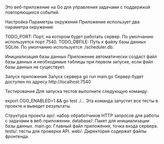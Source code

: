 Это веб-приложение на Go для управления задачами с поддержкой повторяющихся событий.

Настройка
Параметры окружения
Приложение использует два параметра окружения:

TODO_PORT: Порт, на котором будет работать сервер. По умолчанию используется порт 7540. TODO_DBFILE: Путь к файлу базы данных SQLite. По умолчанию используется ./scheduler.db.

Инициализация базы данных
Приложение автоматически создаст файл базы данных и необходимые таблицы при первом запуске, если файл базы данных не существует.

Запуск приложения
Запуск сервера
go run main.go
Сервер будет доступен по адресу http://localhost:7540

Тестирование
Для запуска тестов выполните следующую команду:

export CGO_ENABLED=1 && go test ./...
Эта команда запустит все тесты в проекте и выведет результаты.

Структура проекта
api/: набор обработчиков HTTP запросов для работы с задачами в веб-приложении.
database/: Пакет для инициализации базы данных.
main.go: Главный файл приложения, точка входа сервера.
tests/: тесты для проверки API.
web/: Директория содержит файлы фронтенда.